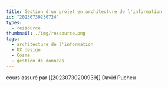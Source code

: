 ```yaml
---
title: Gestion d'un projet en architecture de l'information
id: "20230730230724"
types:
  - ressource
thumbnail: ./img/ressource.png
tags:
  - architecture de l'information
  - UX design
  - Cosma
  - gestion de données
---
```


cours assuré par [[20230730200939]] David Pucheu